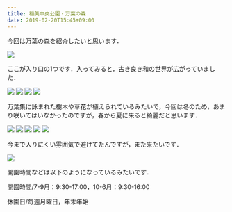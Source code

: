```yaml
---
title: 稲美中央公園・万葉の森
date: 2019-02-20T15:45+09:00
---
```


今回は万葉の森を紹介したいと思います．

![](images/inami-central-park-manyo-forest/20190220131946.jpg)

ここが入り口の1つです．入ってみると，古き良き和の世界が広がっていました．

![](images/inami-central-park-manyo-forest/20190220133023.jpg)
![](images/inami-central-park-manyo-forest/20190220154456.jpg)
![](images/inami-central-park-manyo-forest/20190220154451.jpg)
![](images/inami-central-park-manyo-forest/20190220133156.jpg)

万葉集に詠まれた樹木や草花が植えられているみたいで，今回は冬のため，あまり咲いてはいなかったのですが，春から夏に来ると綺麗だと思います．

![](images/inami-central-park-manyo-forest/20190220133200.jpg)
![](images/inami-central-park-manyo-forest/20190220133210.jpg)
![](images/inami-central-park-manyo-forest/20190220133205.jpg)
![](images/inami-central-park-manyo-forest/20190220133143.jpg)
![](images/inami-central-park-manyo-forest/20190220133149.jpg)

今まで入りにくい雰囲気で避けてたんですが，また来たいです．

![](images/inami-central-park-manyo-forest/20190220141028.jpg)

開園時間などは以下のようになっているみたいです．

開園時間/7-9月：9:30-17:00，10-6月：9:30-16:00

休園日/毎週月曜日，年末年始
